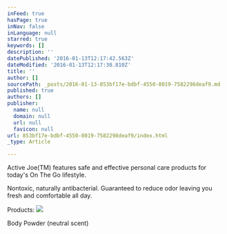 ```yaml
---
inFeed: true
hasPage: true
inNav: false
inLanguage: null
starred: true
keywords: []
description: ''
datePublished: '2016-01-13T12:17:42.563Z'
dateModified: '2016-01-13T12:17:30.810Z'
title: ''
author: []
sourcePath: _posts/2016-01-13-853bf17e-bdbf-4550-8019-7582298deaf9.md
published: true
authors: []
publisher:
  name: null
  domain: null
  url: null
  favicon: null
url: 853bf17e-bdbf-4550-8019-7582298deaf9/index.html
_type: Article

---
```

Active Joe(TM) features safe and effective personal care products for today's On The Go lifestyle.

Nontoxic, naturally antibacterial.  Guaranteed to reduce odor leaving you fresh and comfortable all day.

Products:
![](https://the-grid-user-content.s3-us-west-2.amazonaws.com/1d1e5654-32a5-4f3d-955a-174ebee01b21.png)

Body Powder (neutral scent)